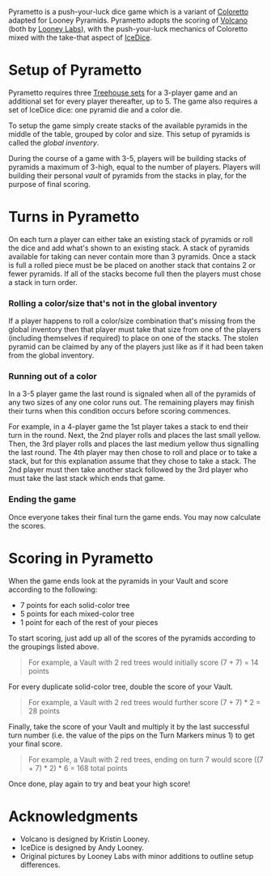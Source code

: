 Pyrametto is a push-your-luck dice game which is a variant of [Coloretto](http://boardgamegeek.com/boardgame/5782/coloretto) adapted for Looney Pyramids.  Pyrametto adopts the scoring of [Volcano](http://www.wunderland.com/WTS/Kristin/Games/Volcano.html) (both by [Looney Labs](http://www.looneylabs.com)), with the push-your-luck mechanics of Coloretto mixed with the take-that aspect of [IceDice](http://www.looneylabs.com/games/icedice).

Setup of Pyrametto
==================

Pyrametto requires three [Treehouse sets](http://www.looneylabs.com/rules/treehouse) for a 3-player game and an additional set for every player thereafter, up to 5.  The game also requires a set of IceDice dice: one pyramid die and a color die.

To setup the game simply create stacks of the available pyramids in the middle of the table, grouped by color and size.  This setup of pyramids is called the *global inventory*.

During the course of a game with 3-5, players will be building stacks of pyramids a maximum of 3-high, equal to the number of players.  Players will building their personal *vault* of pyramids from the stacks in play, for the purpose of final scoring.

Turns in Pyrametto
==================

On each turn a player can either take an existing stack of pyramids or roll the dice and add what's shown to an existing stack.  A stack of pyramids available for taking can never contain more than 3 pyramids.  Once a stack is full a rolled piece must be be placed on another stack that contains 2 or fewer pyramids.  If all of the stacks become full then the players must chose a stack in turn order.

### Rolling a color/size that's not in the global inventory

If a player happens to roll a color/size combination that's missing from the global inventory then that player must take that size from one of the players (including themselves if required) to place on one of the stacks.  The stolen pyramid can be claimed by any of the players just like as if it had been taken from the global inventory.

### Running out of a color

In a 3-5 player game the last round is signaled when all of the pyramids of any two sizes of any one color runs out. The remaining players may finish their turns when this condition occurs before scoring commences. 

For example, in a 4-player game the 1st player takes a stack to end their turn in the round.  Next, the 2nd player rolls and places the last small yellow.  Then, the 3rd player rolls and places the last medium yellow thus signalling the last round.  The 4th player may then chose to roll and place or to take a stack, but for this explanation assume that they chose to take a stack.  The 2nd player must then take another stack followed by the 3rd player who must take the last stack which ends that game.

### Ending the game

Once everyone takes their final turn the game ends. You may now  calculate the scores.

Scoring in Pyrametto
====================

When the game ends look at the pyramids in your Vault and score according to the following:

* 7 points for each solid-color tree
* 5 points for each mixed-color tree
* 1 point for each of the rest of your pieces

To start scoring, just add up all of the scores of the pyramids according to the groupings listed above.

> For example, a Vault with 2 red trees would initially score 
> (7 + 7) = 14 points

For every duplicate solid-color tree, double the score of your Vault.

> For example, a Vault with 2 red trees would further score 
> (7 + 7) * 2 = 28 points

Finally, take the score of your Vault and multiply it by the last successful turn number (i.e. the value of the pips on the Turn Markers minus 1) to get your final score.

> For example, a Vault with 2 red trees, ending on turn 7 would score
> ((7 + 7) * 2) * 6 = 168 total points

Once done, play again to try and beat your high score!

Acknowledgments
===============

* Volcano is designed by Kristin Looney.
* IceDice is designed by Andy Looney.
* Original pictures by Looney Labs with minor additions to outline setup differences.


